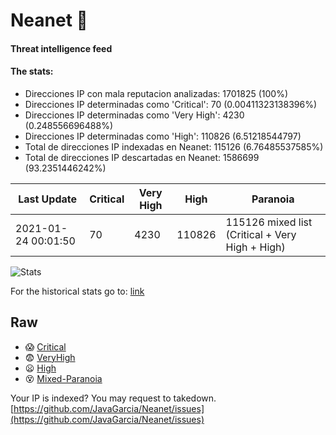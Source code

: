 # Neanet :hocho:
#### Threat intelligence feed
#### The stats:

- Direcciones IP con mala reputacion analizadas: 1701825 (100%)
- Direcciones IP determinadas como 'Critical':  70 (0.00411323138396%)
- Direcciones IP determinadas como 'Very High':  4230 (0.248556696488%)
- Direcciones IP determinadas como 'High':  110826 (6.51218544797)
- Total de direcciones IP indexadas en Neanet:  115126 (6.76485537585%)
- Total de direcciones IP descartadas en Neanet:  1586699 (93.2351446242%)

| Last Update | Critical | Very High | High | Paranoia |
| --- | --- | --- | --- | --- |
| 2021-01-24 00:01:50 | 70 | 4230 | 110826 | 115126 mixed list (Critical + Very High + High)|

![Stats](https://docs.google.com/spreadsheets/d/e/2PACX-1vSnaNMIXVabIpDJjufMlzH7poXnshF3mgd8Is1g9ytUEzVsP5my4Trn8f-xkoLLQ38xpL3HtmUexLo6/pubchart?oid=501124687&format=image)

For the historical stats go to: [link](/stats.csv)
## Raw
- :scream: [Critical](https://raw.githubusercontent.com/JavaGarcia/Neanet/master/blacklists/neanet_critical.txt)
- :fearful: [VeryHigh](https://raw.githubusercontent.com/JavaGarcia/Neanet/master/blacklists/neanet_veryHigh.txtt)
- :frowning: [High](https://raw.githubusercontent.com/JavaGarcia/Neanet/master/blacklists/neanet_high.txt)
- :dizzy_face: [Mixed-Paranoia](https://raw.githubusercontent.com/JavaGarcia/Neanet/master/blacklists/neanet_all.txt)


Your IP is indexed? You may request to takedown. [https://github.com/JavaGarcia/Neanet/issues](https://github.com/JavaGarcia/Neanet/issues)





































































































































































































































































































































































































































































































































































































































































































































































































































































































































































































































































































































































































































































































































































































































































































































































































































































































































































































































































































































































































































































































































































































































































































































































































































































































































































































































































































































































































































































































































































































































































































































































































































































































































































































































































































































































































































































































































































































































































